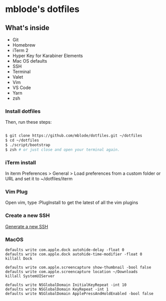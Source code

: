 # mblode's dotfiles

## What's inside

- Git
- Homebrew
- iTerm 2
- Hyper Key for Karabiner Elements
- Mac OS defaults
- SSH
- Terminal
- Valet
- Vim
- VS Code
- Yarn
- zsh

### Install dotfiles

Then, run these steps:

```sh

$ git clone https://github.com/mblode/dotfiles.git ~/dotfiles
$ cd ~/dotfiles
$ ./script/bootstrap
$ zsh # or just close and open your terminal again.

```

### iTerm install

In iterm Preferences > General > Load preferences from a custom folder or URL and set it to ~/dotfiles/iterm

### Vim Plug

Open vim, type :PlugInstall to get the latest of all the vim plugins

### Create a new SSH

[Generate a new SSH](https://help.github.com/articles/generating-a-new-ssh-key-and-adding-it-to-the-ssh-agent/)

### MacOS

```
defaults write com.apple.dock autohide-delay -float 0
defaults write com.apple.dock autohide-time-modifier -float 0
killall Dock

defaults write com.apple.screencapture show-thumbnail -bool false
defaults write com.apple.screencapture location ~/Downloads
killall SystemUIServer

defaults write NSGlobalDomain InitialKeyRepeat -int 10
defaults write NSGlobalDomain KeyRepeat -int 1
defaults write NSGlobalDomain ApplePressAndHoldEnabled -bool false
```
